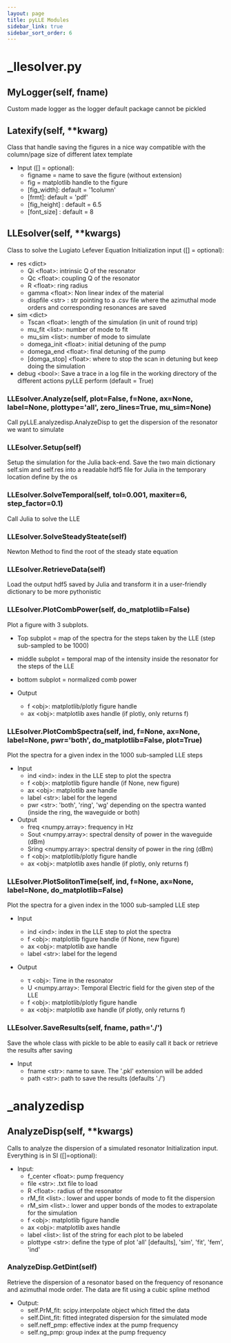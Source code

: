 ```yaml
---
layout: page
title: pyLLE Modules
sidebar_link: true
sidebar_sort_order: 6
---
```


# _llesolver.py

## MyLogger(self, fname)

Custom made logger as the logger default package cannot be pickled

## Latexify(self, **kwarg)

Class that handle saving the figures in a nice way compatible with
the column/page size of different latex template

- Input (\[\] = optional):
    - figname = name to save the figure (without extension)
    - fig = matplotlib handle to the figure
    - \[fig_width\]: default = '1column'
    - \[frmt\]: default = 'pdf'
    - \[fig_height\] : default = 6.5
    - \[font_size\] : default = 8

## LLEsolver(self, **kwargs)

Class to solve the Lugiato Lefever Equation
Initialization input (\[\] = optional):

- res \<dict\>
    - Qi \<float\>: intrinsic Q of the resonator
    - Qc \<float\>: coupling Q of the resonator
    - R \<float\>: ring radius
    - gamma \<float\>: Non linear index of the material
    - dispfile \<str\> : str pointing to a .csv file where the azimuthal mode orders and corresponding resonances are saved
- sim \<dict\>
    - Tscan \<float\>: length of the simulation (in unit of round trip)
    - mu_fit \<list\>: number of mode to fit
    - mu_sim \<list\>: number of mode to simulate
    - domega_init \<float\>: initial detuning of the pump
    - domega_end \<float\>: final detuning of the pump
    - \[domga_stop\] \<float\>: where to stop the scan in detuning but keep doing the simulation
- debug \<bool\>: Save a trace in a log file in the working directory of the different actions pyLLE perform (default = True)

### LLEsolver.Analyze(self, plot=False, f=None, ax=None, label=None, plottype='all', zero_lines=True, mu_sim=None)

Call pyLLE.analyzedisp.AnalyzeDisp to get the dispersion of the resonator we want to simulate

### LLEsolver.Setup(self)

Setup the simulation for the Julia back-end.
Save the two main dictionary self.sim and self.res into a readable hdf5 file for Julia in the temporary location define by the os

### LLEsolver.SolveTemporal(self, tol=0.001, maxiter=6, step_factor=0.1)

Call Julia to solve the LLE

### LLEsolver.SolveSteadySteate(self)

Newton Method to find the root of the steady state equation

### LLEsolver.RetrieveData(self)

Load the output hdf5 saved by Julia and transform it in a user-friendly dictionary to be more pythonistic

### LLEsolver.PlotCombPower(self, do_matplotlib=False)

Plot a figure with 3 subplots.

- Top subplot = map of the spectra for the steps taken by the LLE (step sub-sampled to be 1000)
- middle subplot = temporal map of the intensity inside the resonator for the steps of the LLE
- bottom subplot = normalized comb power

- Output
    - f \<obj\>:  matplotlib/plotly figure handle
    - ax \<obj\>: matplotlib axes handle (if plotly, only returns f)

### LLEsolver.PlotCombSpectra(self, ind, f=None, ax=None, label=None, pwr='both', do_matplotlib=False, plot=True)

Plot the spectra for a given index in the 1000 sub-sampled LLE steps

- Input
    - ind \<ind\>: index in the LLE step to plot the spectra
    - f \<obj\>:  matplotlib figure handle (if None, new figure)
    - ax \<obj\>: matplotlib axe handle
    - label \<str\>: label for the legend
    - pwr \<str\>: 'both', 'ring', 'wg' depending on the spectra wanted (inside the ring, the waveguide or both)
- Output
    - freq \<numpy.array\>: frequency in Hz
    - Sout \<numpy.array\>: spectral density of power in the waveguide (dBm)
    - Sring \<numpy.array\>: spectral density of power in the ring (dBm)
    - f \<obj\>:  matplotlib/plotly figure handle
    - ax \<obj\>: matplotlib axes handle (if plotly, only returns f)

### LLEsolver.PlotSolitonTime(self, ind, f=None, ax=None, label=None, do_matplotlib=False)

Plot the spectra for a given index in the 1000 sub-sampled LLE step

- Input

    - ind \<ind\>: index in the LLE step to plot the spectra
    - f \<obj\>:  matplotlib figure handle (if None, new figure)
    - ax \<obj\>: matplotlib axe handle
    - label \<str\>: label for the legend

- Output
    - τ \<obj\>: Time in the resonator
    - U \<numpy.array\>: Temporal Electric field for the given step of the LLE
    - f \<obj\>: matplotlib/plotly figure handle
    - ax \<obj\>: matplotlib axe handle (if plotly, only returns f)

### LLEsolver.SaveResults(self, fname, path='./')

Save the whole class with pickle to be able to easily call it back or retrieve the results after saving

- Input
    - fname \<str\>: name to save. The '.pkl' extension will be added
    - path \<str\>: path to save the results (defaults './')


# _analyzedisp

## AnalyzeDisp(self, **kwargs)

Calls to analyze the dispersion of a simulated resonator
Initialization input. Everything is in SI ([]=optional):

- Input:
    - f_center \<float\>: pump frequency
    - file \<str\>: .txt file to load
    - R \<float\>: radius of the resonator
    - rM_fit \<list\>.: lower and upper bonds of mode to fit the dispersion
    - rM_sim \<list\>.: lower and upper bonds of the modes to extrapolate for the simulation
    - f \<obj\>: matplotlib figure handle
    - ax \<obj\>: matplotlib axes handle
    - label \<list\>: list of the string for each plot to be labeled
    - plottype \<str\>: define the type of plot 'all' \[defaults\], 'sim', 'fit', 'fem', 'ind'

### AnalyzeDisp.GetDint(self)

Retrieve the dispersion of a resonator based on the frequency of
resonance and azimuthal mode order. The data are fit using a cubic spline method

- Output: 
    + self.PrM_fit: scipy.interpolate object which fitted the data
    + self.Dint_fit: fitted integrated dispersion for the simulated mode
    + self.neff_pmp: effective index at the pump frequency
    + self.ng_pmp: group index at the pump frequency



